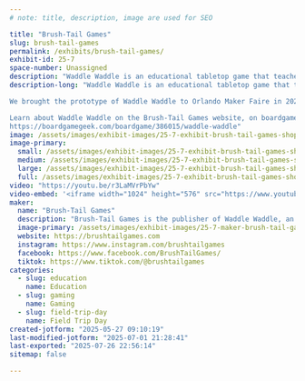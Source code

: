```yaml
---
# note: title, description, image are used for SEO

title: "Brush-Tail Games"
slug: brush-tail-games
permalink: /exhibits/brush-tail-games/
exhibit-id: 25-7
space-number: Unassigned
description: "Waddle Waddle is an educational tabletop game that teaches about Penguins and the Antarctic."
description-long: "Waddle Waddle is an educational tabletop game that teaches about Penguins and the Antarctic that was created by local board game designer and photographer Darren Humphrey.

We brought the prototype of Waddle Waddle to Orlando Maker Faire in 2023, and now after a successful crowdfunding campaign, we're here with the final product.

Learn about Waddle Waddle on the Brush-Tail Games website, on boardgame geek or by watching the tutorial video.
https://boardgamegeek.com/boardgame/386015/waddle-waddle"
image: /assets/images/exhibit-images/25-7-exhibit-brush-tail-games-shopify-brand-image-1224-large.jpg
image-primary: 
  small: /assets/images/exhibit-images/25-7-exhibit-brush-tail-games-shopify-brand-image-1224-small.jpg
  medium: /assets/images/exhibit-images/25-7-exhibit-brush-tail-games-shopify-brand-image-1224-medium.jpg
  large: /assets/images/exhibit-images/25-7-exhibit-brush-tail-games-shopify-brand-image-1224-large.jpg
  full: /assets/images/exhibit-images/25-7-exhibit-brush-tail-games-shopify-brand-image-1224-full.jpg
video: "https://youtu.be/r3LaMVrPbYw"
video-embed: '<iframe width="1024" height="576" src="https://www.youtube.com/embed/r3LaMVrPbYw?feature=oembed" frameborder="0" allow="accelerometer; autoplay; clipboard-write; encrypted-media; gyroscope; picture-in-picture; web-share" referrerpolicy="strict-origin-when-cross-origin" allowfullscreen title="Waddle Waddle How To Play Complete"></iframe>'
maker: 
  name: "Brush-Tail Games"
  description: "Brush-Tail Games is the publisher of Waddle Waddle, an educational tabletop game about penguins. We demoed the prototype at Maker Faire in 2023 are were awarded a ribbon. Now after a successful crowdfunding campaign, we have copies for sale."
  image-primary: /assets/images/exhibit-images/25-7-maker-brush-tail-games-brushtail-logo-avatar-medium.png
  website: https://brushtailgames.com
  instagram: https://www.instagram.com/brushtailgames
  facebook: https://www.facebook.com/BrushTailGames/
  tiktok: https://www.tiktok.com/@brushtailgames
categories: 
  - slug: education
    name: Education
  - slug: gaming
    name: Gaming
  - slug: field-trip-day
    name: Field Trip Day
created-jotform: "2025-05-27 09:10:19"
last-modified-jotform: "2025-07-01 21:28:41"
last-exported: "2025-07-26 22:56:14"
sitemap: false

---
```

